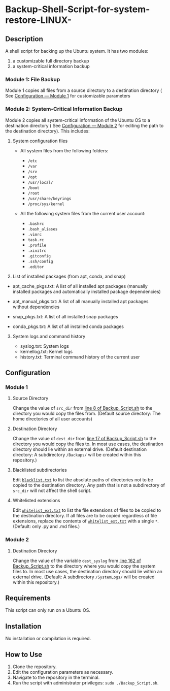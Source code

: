 # Backup-Shell-Script-for-system-restore-LINUX-

## Description

A shell script for backing up the Ubuntu system. It has two modules:
1. a customizable full directory backup
2. a system-critical information backup


### Module 1: File Backup
Module 1 copies all files from a source directory to a destination directory ( See [Configuration — Module 1](#module-1) for customizable parameters

### Module 2: System-Critical Information Backup

Module 2 copies all system-critical information of the Ubuntu OS to a destination directory ( See [Configuration — Module 2](#module-2) for editing the path to the destination directory). This includes: 

1. System configuration files

     - All system files from the following folders:
     
        - `/etc`
        - `/var`
        - `/srv`
        - `/opt`
        - `/usr/local/`
        - `/boot`
        - `/root`
        - `/usr/share/keyrings`
        - `/proc/sys/kernel`
        
      - All the following system files from the current user account:
      
        - `.bashrc`
        - `.bash_aliases`
        - `.vimrc`
        - `task.rc`
        - `.profile`
        - `.xinitrc`
        - `.gitconfig`
        - `.ssh/config`
        - `.editor`
       
  2. List of installed packages (from apt, conda, and snap)
  
   - apt_cache_pkgs.txt: A list of all installed apt packages (manually installed packages and    automatically installed package dependencies)
   
  - apt_manual_pkgs.txt: A list of all manually installed apt packages without dependencies
  - snap_pkgs.txt: A list of all installed snap packages
  - conda_pkgs.txt: A list of all installed conda packages
  
 3. System logs and command history
 
     - syslog.txt: System logs
     - kernellog.txt: Kernel logs
     - history.txt: Terminal command history of the current user
     
  ## Configuration
  
  ### Module 1

  1. Source Directory
     
     Change the value of `src_dir` from [line 8 of Backup_Script.sh](Backup_Script.sh#L8) to the directory you would copy the files from. (Default source directory: The home directories of all user accounts)
     
 2. Destination Directory
 
    Change the value of `dest_dir` from [line 17 of Backup_Script.sh](Backup_Script.sh#L17) to the directory you would copy the files to. In most use cases, the destination directory should lie within an external drive. (Default destination directory: A subdirectory `/Backups/` will be created within this repository.)
    
3. Blacklisted subdirectories

   Edit  [`blacklist.txt`](blacklist.txt) to list the absolute paths of directories not to be copied to the destination directory. Any path that is not a subdirectory of `src_dir` will not affect the shell script.
   
   
4. Whitelisted extensions

   Edit [`whitelist_ext.txt`](whitelist_ext.txt) to list the file extensions of files to be copied to the destination directory. If all files are to be copied regardless of file extensions, replace the contents of [`whitelist_ext.txt`](whitelist_ext.txt) with a single `*`. (Default: only .py and .md files.)
   
### Module 2

1. Destination Directory

   Change the value of the variable `dest_syslog` from [line 162 of Backup_Script.sh](Backup_Script.sh#L162) to the directory where you would copy the system files to. In most use cases, the destination directory should lie within an external drive. (Default: A subdirectory `/SystemLogs/` will be created within this repository.)
   
   
## Requirements

This script can only run on a Ubuntu OS.

## Installation

No installation or compilation is required.

## How to Use
1.	Clone the repository.
2.  Edit the configuration parameters as necessary.
3.	Navigate to the repository in the terminal.
4.	Run the script with administrator privileges: `sudo ./Backup_Script.sh`.






